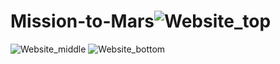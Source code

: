 # Mission-to-Mars![Website_top](https://user-images.githubusercontent.com/82347825/123890699-aa5a6400-d925-11eb-9572-ec6e99f5c468.png)
![Website_middle](https://user-images.githubusercontent.com/82347825/123890704-acbcbe00-d925-11eb-9916-2946c24b50f8.png)
![Website_bottom](https://user-images.githubusercontent.com/82347825/123890705-adedeb00-d925-11eb-8b47-f48e0bd64d41.png)
